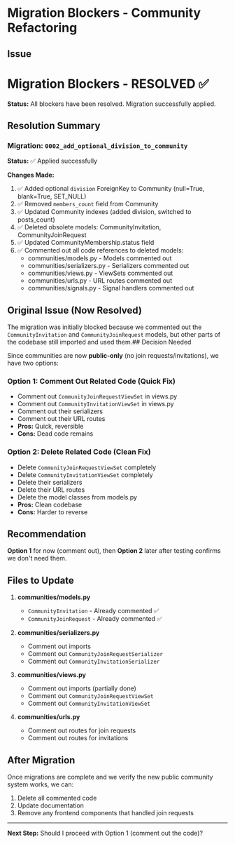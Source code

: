 # Migration Blockers - Community Refactoring

## Issue
# Migration Blockers - RESOLVED ✅

**Status:** All blockers have been resolved. Migration successfully applied.

## Resolution Summary

### Migration: `0002_add_optional_division_to_community`
**Status:** ✅ Applied successfully

**Changes Made:**
1. ✅ Added optional `division` ForeignKey to Community (null=True, blank=True, SET_NULL)
2. ✅ Removed `members_count` field from Community
3. ✅ Updated Community indexes (added division, switched to posts_count)
4. ✅ Deleted obsolete models: CommunityInvitation, CommunityJoinRequest
5. ✅ Updated CommunityMembership.status field
6. ✅ Commented out all code references to deleted models:
   - communities/models.py - Models commented out
   - communities/serializers.py - Serializers commented out
   - communities/views.py - ViewSets commented out
   - communities/urls.py - URL routes commented out
   - communities/signals.py - Signal handlers commented out

## Original Issue (Now Resolved)

The migration was initially blocked because we commented out the `CommunityInvitation` and `CommunityJoinRequest` models, but other parts of the codebase still imported and used them.## Decision Needed

Since communities are now **public-only** (no join requests/invitations), we have two options:

### Option 1: Comment Out Related Code (Quick Fix)
- Comment out `CommunityJoinRequestViewSet` in views.py
- Comment out `CommunityInvitationViewSet` in views.py
- Comment out their serializers
- Comment out their URL routes
- **Pros:** Quick, reversible
- **Cons:** Dead code remains

### Option 2: Delete Related Code (Clean Fix)
- Delete `CommunityJoinRequestViewSet` completely
- Delete `CommunityInvitationViewSet` completely
- Delete their serializers
- Delete their URL routes
- Delete the model classes from models.py
- **Pros:** Clean codebase
- **Cons:** Harder to reverse

## Recommendation

**Option 1** for now (comment out), then **Option 2** later after testing confirms we don't need them.

## Files to Update

1. **communities/models.py**
   - `CommunityInvitation` - Already commented ✅
   - `CommunityJoinRequest` - Already commented ✅

2. **communities/serializers.py**
   - Comment out imports
   - Comment out `CommunityJoinRequestSerializer`
   - Comment out `CommunityInvitationSerializer`

3. **communities/views.py**
   - Comment out imports (partially done)
   - Comment out `CommunityJoinRequestViewSet`
   - Comment out `CommunityInvitationViewSet`

4. **communities/urls.py**
   - Comment out routes for join requests
   - Comment out routes for invitations

## After Migration

Once migrations are complete and we verify the new public community system works, we can:
1. Delete all commented code
2. Update documentation
3. Remove any frontend components that handled join requests

---

**Next Step:** Should I proceed with Option 1 (comment out the code)?
